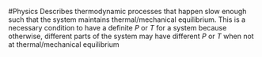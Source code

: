 #Physics
Describes thermodynamic processes that happen slow enough such that the system maintains thermal/mechanical equilibrium. This is a necessary condition to have a definite $\displaystyle P$ or $\displaystyle T$ for a system because otherwise, different parts of the system may have different $\displaystyle P$ or $\displaystyle T$ when not at thermal/mechanical equilibrium